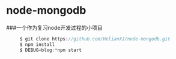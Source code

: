 # node-mongodb

###一个作为复习node开发过程的小项目

```javascript
	 $ git clone https://github.com/HelianXJ/node-mongodb.git
     $ npm install
     $ DEBUG=blog:*npm start
```